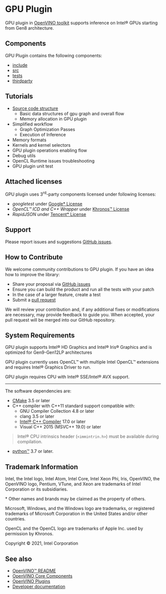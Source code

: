 ﻿# GPU Plugin

GPU plugin in [OpenVINO toolkit](https://github.com/openvinotoolkit/openvino) supports inference on Intel® GPUs starting from Gen8 architecture.

## Components

GPU Plugin contains the following components:

* [include](./include/)
* [src](./src/)
* [tests](./tests/)
* [thirdparty](./thirdparty/)

## Tutorials

* [Source code structure](./docs/source_code_structure.md)
  * Basic data structures of gpu graph and overall flow
  * Memory allocation in GPU plugin
* Simplified workflow
  * Graph Optimization Passes
  * Execution of Inference
* Memory formats
* Kernels and kernel selectors
* GPU plugin operations enabling flow
* Debug utils
* OpenCL Runtime issues troubleshooting
* GPU plugin unit test

## Attached licenses
GPU plugin uses 3<sup>rd</sup>-party components licensed under following licenses:
- *googletest* under [Google\* License](https://github.com/google/googletest/blob/master/googletest/LICENSE)
- *OpenCL™ ICD and C++ Wrapper* under [Khronos™ License](https://github.com/KhronosGroup/OpenCL-CLHPP/blob/master/LICENSE.txt)
- *RapidJSON* under [Tencent\* License](https://github.com/Tencent/rapidjson/blob/master/license.txt)

## Support
Please report issues and suggestions
[GitHub issues](https://github.com/openvinotoolkit/openvino/issues).

## How to Contribute
We welcome community contributions to GPU plugin. If you have an idea how to improve the library:

- Share your proposal via
 [GitHub issues](https://github.com/openvinotoolkit/openvino/issues)
- Ensure you can build the product and run all the tests with your patch
- In the case of a larger feature, create a test
- Submit a [pull request](https://github.com/openvinotoolkit/openvino/pulls)

We will review your contribution and, if any additional fixes or modifications
are necessary, may provide feedback to guide you. When accepted, your pull
request will be merged into our GitHub repository.

## System Requirements
GPU plugin supports Intel® HD Graphics and Intel® Iris® Graphics and is optimized for Gen9-Gen12LP architectures

GPU plugin currently uses OpenCL™ with multiple Intel OpenCL™ extensions and requires Intel® Graphics Driver to run.

GPU plugin requires CPU with Intel® SSE/Intel® AVX support.

---

The software dependencies are:
- [CMake](https://cmake.org/download/) 3.5 or later
- C++ compiler with C++11 standard support compatible with:
    * GNU Compiler Collection 4.8 or later
    * clang 3.5 or later
    * [Intel® C++ Compiler](https://software.intel.com/en-us/intel-parallel-studio-xe) 17.0 or later
    * Visual C++ 2015 (MSVC++ 19.0) or later

> Intel® CPU intrinsics header (`<immintrin.h>`) must be available during compilation.

- [python™](https://www.python.org/downloads/) 3.7 or later.

## Trademark Information

Intel, the Intel logo, Intel Atom, Intel Core, Intel Xeon Phi, Iris, OpenVINO,
the OpenVINO logo, Pentium, VTune, and Xeon are trademarks
of Intel Corporation or its subsidiaries.

\* Other names and brands may be claimed as the property of others.

Microsoft, Windows, and the Windows logo are trademarks, or registered
trademarks of Microsoft Corporation in the United States and/or other
countries.

OpenCL and the OpenCL logo are trademarks of Apple Inc. used by permission
by Khronos.

Copyright © 2021, Intel Corporation

## See also

 * [OpenVINO™ README](../../../README.md)
 * [OpenVINO Core Components](../../README.md)
 * [OpenVINO Plugins](../README.md)
 * [Developer documentation](../../../docs/dev/index.md)
